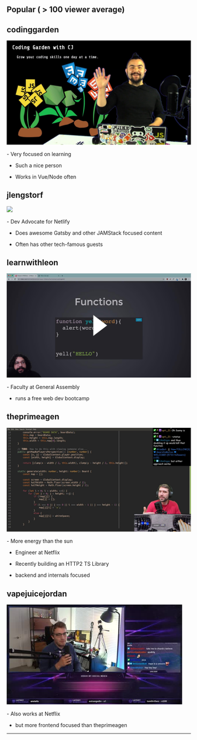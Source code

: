 ## Popular ( > 100 viewer average)

## codinggarden

![](./assets/codinggarden.jpg)

<div class=""notes>
- Very focused on learning

- Such a nice person

- Works in Vue/Node often

</div>

## jlengstorf

![](./assets/jlengstorf)

<div class="notes">
- Dev Advocate for Netlify

- Does awesome Gatsby and other JAMStack focused content

- Often has other tech-famous guests

</div>

## learnwithleon

![](./assets/learnwithleon.jpg)

<div class="notes">
- Faculty at General Assembly

- runs a free web dev bootcamp
</div>

## theprimeagen

![](./assets/theprimeagen.jpg)

<div class="notes">
- More energy than the sun

- Engineer at Netflix

- Recently building an HTTP2 TS Library

- backend and internals focused

</div>

## vapejuicejordan

![](./assets/vapejuicejordan.jpg)

<div>
- Also works at Netflix

- but more frontend focused than theprimeagen

</div>

---

